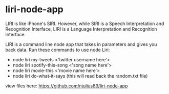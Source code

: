 # liri-node-app
LIRI is like iPhone's SIRI. However, while SIRI is a Speech Interpretation and Recognition Interface, LIRI is a Language Interpretation and Recognition Interface.

LIRI is a command line node app that takes in parameters and gives you back data.
Run these commands to use node Liri:

- node liri my-tweets <'twitter username here'>
- node liri spotify-this-song <'song name here'>
- node liri movie-this <'movie name here'>
- node liri do-what-it-says (this will read back the random.txt file)

view files here: https://github.com/njulius89/liri-node-app 
